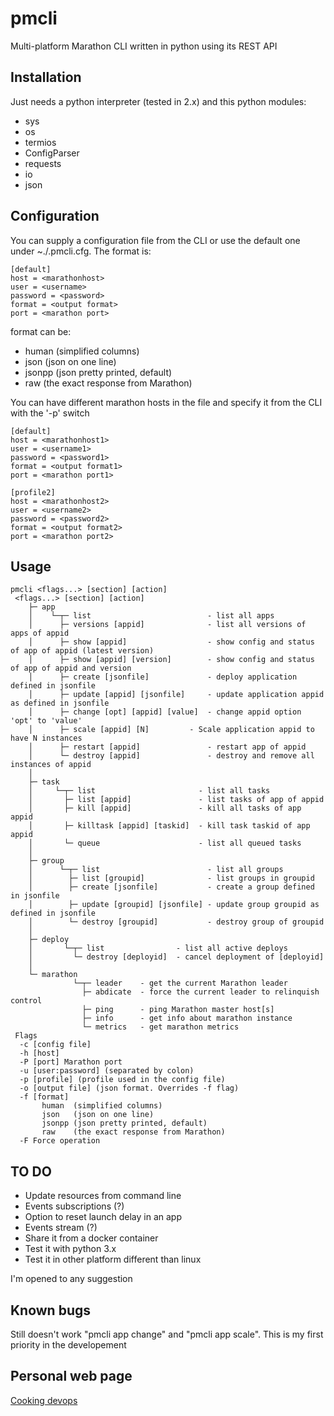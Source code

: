 # pmcli

Multi-platform Marathon CLI written in python using its REST API

## Installation

Just needs a python interpreter (tested in 2.x) and this python modules:

- sys
- os
- termios
- ConfigParser
- requests
- io
- json

## Configuration

You can supply a configuration file from the CLI or use the default one under ~./.pmcli.cfg. The format is:
```
[default]
host = <marathonhost>
user = <username>
password = <password>
format = <output format>
port = <marathon port>
```
format can be:

* human  (simplified columns)
* json   (json on one line)
* jsonpp (json pretty printed, default)
* raw    (the exact response from Marathon)

You can have different marathon hosts in the file and specify it from the CLI with the '-p' switch

```
[default]
host = <marathonhost1>
user = <username1>
password = <password1>
format = <output format1>
port = <marathon port1>

[profile2]
host = <marathonhost2>
user = <username2>
password = <password2>
format = <output format2>
port = <marathon port2>
```

## Usage

```
pmcli <flags...> [section] [action]
 <flags...> [section] [action]
    ├─ app
    │    └─┬─ list                          - list all apps
    │      ├─ versions [appid]              - list all versions of apps of appid
    │      ├─ show [appid]                  - show config and status of app of appid (latest version)
    │      ├─ show [appid] [version]        - show config and status of app of appid and version
    │      ├─ create [jsonfile]             - deploy application defined in jsonfile
    │      ├─ update [appid] [jsonfile]     - update application appid as defined in jsonfile
    │      ├─ change [opt] [appid] [value]  - change appid option 'opt' to 'value'
    │      ├─ scale [appid] [N]  	    - Scale application appid to have N instances
    │      ├─ restart [appid]               - restart app of appid
    │      └─ destroy [appid]               - destroy and remove all instances of appid
    │
    ├─ task
    │     └─┬─ list                       - list all tasks
    │       ├─ list [appid]               - list tasks of app of appid
    │       ├─ kill [appid]               - kill all tasks of app appid
    │       ├─ killtask [appid] [taskid]  - kill task taskid of app appid
    │       └─ queue                      - list all queued tasks
    │
    ├─ group
    │      └─┬─ list                        - list all groups
    │        ├─ list [groupid]              - list groups in groupid
    │        ├─ create [jsonfile]           - create a group defined in jsonfile
    │        ├─ update [groupid] [jsonfile] - update group groupid as defined in jsonfile
    │        └─ destroy [groupid]           - destroy group of groupid
    │
    ├─ deploy
    │       └─┬─ list                - list all active deploys
    │         └─ destroy [deployid]  - cancel deployment of [deployid]
    │
    └─ marathon
              └─┬─ leader    - get the current Marathon leader
                ├─ abdicate  - force the current leader to relinquish control
                ├─ ping      - ping Marathon master host[s]
                ├─ info      - get info about marathon instance
                └─ metrics   - get marathon metrics
 Flags
  -c [config file]
  -h [host]
  -P [port] Marathon port
  -u [user:password] (separated by colon)
  -p [profile] (profile used in the config file)
  -o [output file] (json format. Overrides -f flag)
  -f [format]
       human  (simplified columns)
       json   (json on one line)
       jsonpp (json pretty printed, default)
       raw    (the exact response from Marathon)
  -F Force operation
```

## TO DO

- Update resources from command line
- Events subscriptions (?)
- Option to reset launch delay in an app
- Events stream (?)
- Share it from a docker container
- Test it with python 3.x
- Test it in other platform different than linux

I'm opened to any suggestion

## Known bugs

Still doesn't work "pmcli app change" and "pmcli app scale". This is my first priority in the developement

## Personal web page

[Cooking devops](http://cookingdevops.blogspot.com)


